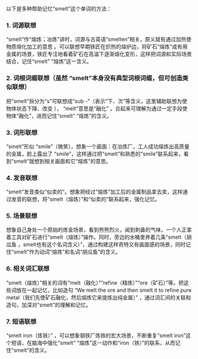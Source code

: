 以下是多种帮助记忆“smelt”这个单词的方法：
### 1. 词源联想
“smelt”作“熔炼；冶炼”讲时，词源与古英语“smelten”相关，原义就有通过加热使物质熔化加工的意思 。可以联想早期铁匠在炽热的熔炉边，将矿石“熔炼”成有用金属的场景，铁匠专注地看着矿石在高温下逐渐熔化变形，这样把词源和实际场景结合，记住“smelt” “熔炼”这一含义。 

### 2. 词根词缀联想（虽然 “smelt”本身没有典型词根词缀，但可创造类似联想）
把“smelt”拆分为“s”可联想成“sub -”（表示“下、次”等含义，这里辅助联想为使物体状态下降、改变 ）， “melt”意思是“融化” 。合起来可理解为通过一定手段使物体“融化”，进而记住“smelt” “熔炼”的含义。 

### 3. 词形联想
“smelt”形似 “smile”（微笑），想象一个画面：在冶炼厂，工人成功熔炼出高质量的金属，脸上露出了 “smile”，这样通过把“smelt”和熟悉的“smile”联系起来，看到“smelt”就想到相关画面和它“熔炼”的意思。 

### 4. 发音联想
“smelt”发音类似“似卖的”。想象把经过“熔炼”加工后的金属制品拿去卖，这样通过发音的联想，将“smelt（熔炼）”和“似卖的”联系起来，强化记忆。 

### 5. 场景联想
想象自己身处一个原始的炼金场景，看到熊熊烈火，闻到刺鼻的气味，一个人正拿着工具对矿石进行“smelt（熔炼）”操作。同时，旁边的水桶里养着几条“smelt（胡瓜鱼 ，smelt也有这个名词含义）”，通过构建这样奇特又有画面感的场景，同时记住“smelt”作为动词“熔炼”和名词“胡瓜鱼”的含义。 

### 6. 相关词汇联想
“smelt（熔炼）”相关的词有“melt（融化）”“refine（精炼）”“ore（矿石）”等。把这些词放在一起记忆，比如造句 “We melt the ore and then smelt it to refine pure metal（我们先使矿石融化，然后熔炼它来提炼出纯金属）” ，通过词汇间的关联和造句，加深对“smelt”的理解和记忆。 

### 7. 短语联想
“smelt iron（炼铁）” ，可以想象钢铁厂炼铁的宏大场景，不断重复“smelt iron”这个短语，在脑海中强化“smelt” “熔炼”这一动作和“iron（铁）”的联系，从而记住“smelt”的含义。 